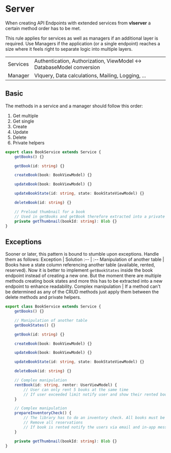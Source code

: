 # Server
When creating API Endpoints with extended services from **vlserver** a certain method order has to be met.

This rule applies for services as well as managers if an additional layer is required. Use Managers if the application (or a single endpoint) reaches a size where it feels right to separate logic into multiple layers.

| | |
:-- | :--
Services | Authentication, Authorization, ViewModel <-> DatabaseModel conversion
Manager | Vlquery, Data calculations, Mailing, Logging, ...

## Basic
The methods in a service and a manager should follow this order:
1. Get multiple
2. Get single
3. Create
4. Update
5. Delete
7. Private helpers

```ts
export class BookService extends Service {
	getBooks() {}

	getBook(id: string) {}

	createBook(book: BookViewModel) {}

	updateBook(book: BookViewModel) {}

	updateBookState(id: string, state: BookStateViewModel) {}

	deleteBook(id: string) {}

	// Preload thumbnail for a book
	// Used in getBooks and getBook therefore extracted into a private helper
	private getThumbnail(bookId: string): Blob {}
}
```

## Exceptions
Sooner or later, this pattern is bound to stumble upon exceptions. Handle them as follows:
Exception | Solution
:-- | :--
Manipulation of another table | Books have a state column referencing another table (available, rented, reserved). Now it is better to implement `getBookStates` inside the book endpoint instead of creating a new one. But the moment there are multiple methods creating book states and more this has to be extracted into a new endpoint to enhance readability.
Complex manipulation | If a method can't be determined as any of the CRUD methods just apply them between the delete methods and private helpers.

```ts
export class BookService extends Service {
	getBooks() {}

	// Manipulation of another table
	getBookStates() {}

	getBook(id: string) {}

	createBook(book: BookViewModel) {}

	updateBook(book: BookViewModel) {}

	updateBookState(id: string, state: BookStateViewModel) {}

	deleteBook(id: string) {}

	// Complex manipulation
	rentBook(id: string, renter: UserViewModel) {
		// User can only rent 5 books at the same time
		// If user exceeded limit notify user and show their rented books
	}

	// Complex manipulation
	prepareInventoryCheck() {
		// The library has to do an inventory check. All books must be returned
		// Remove all reservations
		// If book is rented notify the users via email and in-app message
	}

	private getThumbnail(bookId: string): Blob {}
}
```